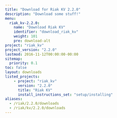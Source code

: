 ```yaml
---
title: "Download for Riak KV 2.2.0"
description: "Download some stuff!"
menu:
  riak_kv-2.2.0:
    name: "Download Riak KV"
    identifier: "download_riak_kv"
    weight: 101
    pre: download-alt
project: "riak_kv"
project_version: "2.2.0"
lastmod: 2016-11-12T00:00:00-00:00
sitemap:
  priority: 0.1
toc: false
layout: downloads
listed_projects:
    - project: "riak_kv"
      version: "2.2.0"
      title: "Riak KV"
      install_instructions_set: "setup/installing"
aliases:
  - /riak/2.2.0/downloads
  - /riak/kv/2.2.0/downloads
---
```

